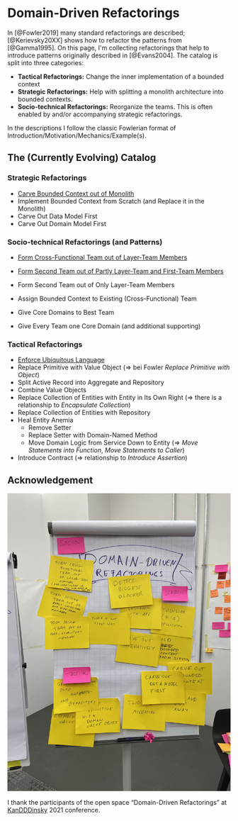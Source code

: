 # Domain-Driven Refactorings

In [@Fowler2019] many standard refactorings are described; [@Kerievsky20XX] shows how to refactor the patterns from [@Gamma1995].
On this page, I'm collecting refactorings that help to introduce patterns originally described in [@Evans2004].
The catalog is split into three categories:

- **Tactical Refactorings:** Change the inner implementation of a bounded context
- **Strategic Refactorings:** Help with splitting a monolith architecture into bounded contexts.
- **Socio-technical Refactorings:** Reorganize the teams. This is often enabled by and/or accompanying strategic refactorings.

In the descriptions I follow the classic Fowlerian format of Introduction/Motivation/Mechanics/Example(s).

## The (Currently Evolving) Catalog

### Strategic Refactorings

- [Carve Bounded Context out of Monolith](carve-bounded-context-out-of-monolith)
- Implement Bounded Context from Scratch (and Replace it in the Monolith)
- Carve Out Data Model First
- Carve Out Domain Model First

### Socio-technical Refactorings (and Patterns)

- [Form Cross-Functional Team out of Layer-Team Members](form-cross-functional-team-out-of-layer-team-members)
- [Form Second Team out of Partly Layer-Team and First-Team Members](form-second-team-out-of-partly-layer-team-and-first-team-members)
- Form Second Team out of Only Layer-Team Members
- Assign Bounded Context to Existing (Cross-Functional) Team

- Give Core Domains to Best Team
- Give Every Team one Core Domain (and additional supporting)

### Tactical Refactorings

- [Enforce Ubiquitous Language](enforce-ubiquitous-language)
- Replace Primitive with Value Object (=> bei Fowler *Replace Primitive with Object*)
- Split Active Record into Aggregate and Repository
- Combine Value Objects
- Replace Collection of Entities with Entity in Its Own Right (=> there is a relationship to *Encapsulate Collection*)
- Replace Collection of Entities with Repository
- Heal Entity Anemia
  - Remove Setter
  - Replace Setter with Domain-Named Method
  - Move Domain Logic from Service Down to Entity (=> *Move Statements into Function*, *Move Statements to Caller*)
- Introduce Contract (=> relationship to *Introduce Assertion*)

## Acknowledgement

![Flip chart of refactorings gathered at KanDDDinsky 2021](../images/domain-driven-refactorings-kandddinsky.jpeg)

I thank the participants of the open space “Domain-Driven Refactorings” at [KanDDDinsky](https://kandddinsky.de/) 2021 conference.
